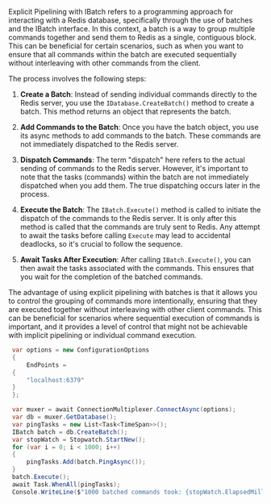 Explicit Pipelining with IBatch refers to a programming approach for interacting with a Redis database, specifically through the use of batches and the IBatch interface. In this context, a batch is a way to group multiple commands together and send them to Redis as a single, contiguous block. This can be beneficial for certain scenarios, such as when you want to ensure that all commands within the batch are executed sequentially without interleaving with other commands from the client.

The process involves the following steps:

1. **Create a Batch**: Instead of sending individual commands directly to the Redis server, you use the `IDatabase.CreateBatch()` method to create a batch. This method returns an object that represents the batch.

2. **Add Commands to the Batch**: Once you have the batch object, you use its async methods to add commands to the batch. These commands are not immediately dispatched to the Redis server.

3. **Dispatch Commands**: The term "dispatch" here refers to the actual sending of commands to the Redis server. However, it's important to note that the tasks (commands) within the batch are not immediately dispatched when you add them. The true dispatching occurs later in the process.

4. **Execute the Batch**: The `IBatch.Execute()` method is called to initiate the dispatch of the commands to the Redis server. It is only after this method is called that the commands are truly sent to Redis. Any attempt to await the tasks before calling `Execute` may lead to accidental deadlocks, so it's crucial to follow the sequence.

5. **Await Tasks After Execution**: After calling `IBatch.Execute()`, you can then await the tasks associated with the commands. This ensures that you wait for the completion of the batched commands.

The advantage of using explicit pipelining with batches is that it allows you to control the grouping of commands more intentionally, ensuring that they are executed together without interleaving with other client commands. This can be beneficial for scenarios where sequential execution of commands is important, and it provides a level of control that might not be achievable with implicit pipelining or individual command execution.

```cs
 var options = new ConfigurationOptions
 {
     EndPoints =
 {
     "localhost:6379"
 }
 };

 var muxer = await ConnectionMultiplexer.ConnectAsync(options);
 var db = muxer.GetDatabase();
 var pingTasks = new List<Task<TimeSpan>>();
 IBatch batch = db.CreateBatch();
 var stopWatch = Stopwatch.StartNew();
 for (var i = 0; i < 1000; i++)
 {
     pingTasks.Add(batch.PingAsync());
 }
 batch.Execute();
 await Task.WhenAll(pingTasks);
 Console.WriteLine($"1000 batched commands took: {stopWatch.ElapsedMilliseconds}ms to execute, first result: {pingTasks[0].Result}");
```
